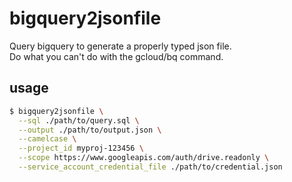 # bigquery2jsonfile

Query bigquery to generate a properly typed json file.  
Do what you can't do with the gcloud/bq command.


## usage

```bash
$ bigquery2jsonfile \
  --sql ./path/to/query.sql \
  --output ./path/to/output.json \
  --camelcase \
  --project_id myproj-123456 \
  --scope https://www.googleapis.com/auth/drive.readonly \
  --service_account_credential_file ./path/to/credential.json
```
